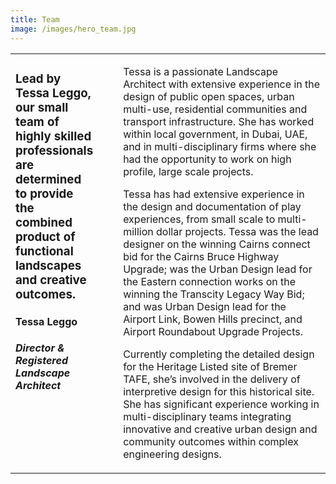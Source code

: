 ```yaml
---
title: Team
image: /images/hero_team.jpg
---
```


<table>
<tr>
<td valign="top" width="34%" style="padding-right: 40px">
    
### Lead by Tessa Leggo, our small team of highly skilled professionals are determined to provide the combined product of functional landscapes and creative outcomes.

#### Tessa Leggo

##### Director & Registered Landscape Architect

</td>
<td valign="top">
    
Tessa is a passionate Landscape Architect with extensive experience in the design of public open spaces, urban multi-use, residential communities and transport infrastructure. She has worked within local government, in Dubai, UAE, and in multi-disciplinary firms where she had the opportunity to work on high profile, large scale projects.

Tessa has had extensive experience in the design and documentation of play experiences, from small scale to multi-million dollar projects. Tessa was the lead designer on the winning Cairns connect bid for the Cairns Bruce Highway Upgrade; was the Urban Design lead for the Eastern connection works on the winning the Transcity Legacy Way Bid; and was Urban Design lead for the Airport Link, Bowen Hills precinct, and Airport Roundabout Upgrade Projects.

Currently completing the detailed design for the Heritage Listed site of Bremer TAFE, she’s involved in the delivery of interpretive design for this historical site. She has significant experience working in multi-disciplinary teams integrating innovative and creative urban design and community outcomes within complex engineering designs.

</td>
</tr>
</table>
